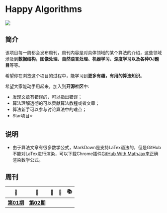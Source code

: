 # Happy Algorithms 
![](https://pbs.twimg.com/media/C9Yn_oaUQAAz-Ph.jpg)

## 简介
该项目每一周都会发布周刊，周刊内容是对具体领域的某个算法的介绍，这些领域涉及到**数据结构，图像处理、自然语言处理、机器学习、深度学习以及各种OJ题目**等等。

希望你在浏览这个项目的过程中，能学习到**更多有趣，有用的算法知识**。

希望大家能动手用起来，加入到**开源社区**中:

- 发现文章有错误的，可以指出错误；
- 算法理解透彻的可以贡献算法教程或者文章；
- 算法新手可以参与讨论算法中的难点；
- Star项目:star:


## 说明

- 由于算法文章有很多数学公式，MarkDown是支持LaTex语法的，但是GitHub不能对LaTex进行渲染，可以下载Chrome插件[GitHub With MathJax](https://chrome.google.com/webstore/detail/github-with-mathjax/ioemnmodlmafdkllaclgeombjnmnbima)来正确渲染数学公式。

## 周刊

|                    📕                    |                    📗                    |  📘  |  📙  |  📚  |
| :--------------------------------------: | :--------------------------------------: | :--: | :--: | :--: |
| [**第01期**](https://github.com/neuclil/happy-algorithms/tree/master/%E7%AC%AC01%E6%9C%9F) | [**第02期**](https://github.com/neuclil/happy-algorithms/tree/master/%E7%AC%AC02%E6%9C%9F) |      |      |      |

